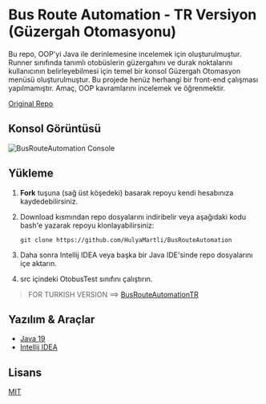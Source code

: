 # Bus Route Automation - TR Versiyon (Güzergah Otomasyonu)

Bu repo, OOP'yi Java ile derinlemesine incelemek için oluşturulmuştur. Runner sınıfında tanımlı otobüslerin güzergahını ve durak noktalarını kullanıcının belirleyebilmesi için temel bir konsol Güzergah Otomasyon menüsü oluşturulmuştur. Bu projede henüz herhangi bir front-end çalışması yapılmamıştır. Amaç, OOP kavramlarını incelemek ve öğrenmektir.

[Original Repo](https://github.com/HulyaMartli/BusRouteAutomation)

## Konsol Görüntüsü

![BusRouteAutomation Console](https://lh3.googleusercontent.com/pw/AMWts8Cow3yB47PSVneOBwsDc1Gl0Qe_99lcnccOKLHyj2v9o23-pouSNiv8C6NbUxermc7cigWlSIN7Efg0fckKNITAyYM3iwAtj7vNDELpavhOQmt4Pbkl1b1QV8OGIEsJs8eoeaS-Zdi516an26UcMxzORA=w416-h706-s-no?authuser=0)

## Yükleme

1.  **Fork** tuşuna (sağ üst köşedeki) basarak repoyu kendi hesabınıza kaydedebilirsiniz.

2. Download kısmından repo dosyalarını indiribelir veya aşağıdaki kodu bash'e yazarak repoyu klonlayabilirsiniz:

   ```
   git clone https://github.com/HulyaMartli/BusRouteAutomation
   ```

3. Daha sonra Intellij IDEA veya başka bir Java IDE'sinde repo dosyalarını içe aktarın.

4. src içindeki OtobusTest sınıfını çalıştırın.

> FOR TURKISH VERSION ==> [BusRouteAutomationTR]()

## Yazılım & Araçlar

* [Java 19](https://www.oracle.com/java/technologies/javase/jdk19-archive-downloads.html)
* [Intellij IDEA](https://www.jetbrains.com/idea/)

## Lisans

[MIT](https://choosealicense.com/licenses/mit/)
